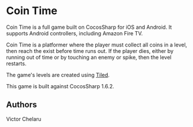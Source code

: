 Coin Time
================

Coin Time is a full game built on CocosSharp for iOS and Android. It supports Android controllers, including Amazon Fire TV.

Coin Time is a platformer where the player must collect all coins in a level, then reach the exist before time runs out. If the player dies, either by running out of time or by touching an enemy or spike, then the level restarts.

The game's levels are created using [Tiled](http://www.mapeditor.org/ "Tiled").

This game is built against CocosSharp 1.6.2.

Authors
-------
Victor Chelaru